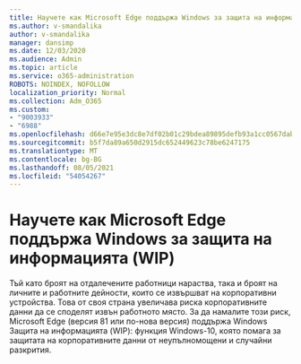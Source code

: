 ```yaml
---
title: Научете как Microsoft Edge поддържа Windows за защита на информацията (WIP)
ms.author: v-smandalika
author: v-smandalika
manager: dansimp
ms.date: 12/03/2020
ms.audience: Admin
ms.topic: article
ms.service: o365-administration
ROBOTS: NOINDEX, NOFOLLOW
localization_priority: Normal
ms.collection: Adm_O365
ms.custom:
- "9003933"
- "6988"
ms.openlocfilehash: d66e7e95e3dc8e7df02b01c29bdea89895defb93a1cc0567dabc3914a8af22f6
ms.sourcegitcommit: b5f7da89a650d2915dc652449623c78be6247175
ms.translationtype: MT
ms.contentlocale: bg-BG
ms.lasthandoff: 08/05/2021
ms.locfileid: "54054267"
---
```

# <a name="learn-how-microsoft-edge-supports-windows-information-protection-wip"></a>Научете как Microsoft Edge поддържа Windows за защита на информацията (WIP)

Тъй като броят на отдалечените работници нараства, така и броят на личните и работните дейности, които се извършват на корпоративни устройства. Това от своя страна увеличава риска корпоративните данни да се споделят извън работното място. За да намалите този риск, Microsoft Edge (версия 81 или по-нова версия) поддържа Windows Защита на информацията (WIP): функция Windows-10, която помага за защитата на корпоративните данни от неупълномощени и случайни разкрития.
